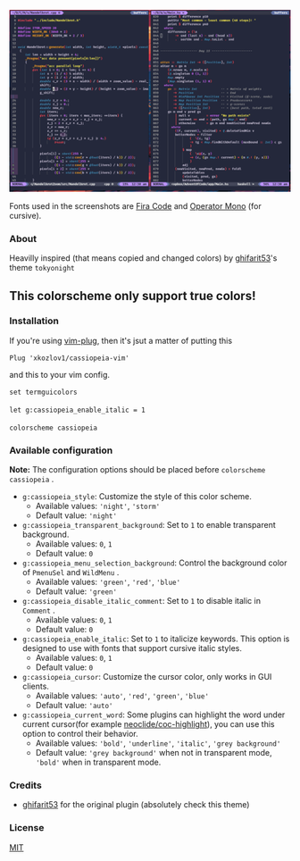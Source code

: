 <p align="center">
	<img src="pictures/cassiopeia_5.png">
</p>

Fonts used in the screenshots are [Fira Code](https://github.com/tonsky/FiraCode) and [Operator Mono](https://github.com/keyding/Operator-Mono) (for cursive).

### About

Heavilly inspired (that means copied and changed colors)
by [ghifarit53](https://github.com/ghifarit53/tokyonight-vim)'s theme `tokyonight`

## This colorscheme only support true colors!

### Installation

If you're using [vim-plug](https://github.com/junegunn/vim-plug),
then it's jsut a matter of putting this

```vim
Plug 'xkozlov1/cassiopeia-vim'
```

and this to your vim config.

```vim
set termguicolors

let g:cassiopeia_enable_italic = 1

colorscheme cassiopeia
```

### Available configuration

**Note:** The configuration options should be placed before `colorscheme cassiopeia` .

- `g:cassiopeia_style`: Customize the style of this color scheme.
  - Available values: `'night'`, `'storm'`
  - Default value: `'night'`
- `g:cassiopeia_transparent_background`: Set to `1` to enable transparent background.
  - Available values: `0`, `1`
  - Default value: `0`
- `g:cassiopeia_menu_selection_background`: Control the background color of `PmenuSel` and `WildMenu` .
  - Available values: `'green'`, `'red'`, `'blue'`
  - Default value: `'green'`
- `g:cassiopeia_disable_italic_comment`: Set to `1` to disable italic in `Comment` .
  - Available values: `0`, `1`
  - Default value: `0`
- `g:cassiopeia_enable_italic`: Set to `1` to italicize keywords. This option is designed to use with fonts that support cursive italic styles.
  - Available values: `0`, `1`
  - Default value: `0`
- `g:cassiopeia_cursor`: Customize the cursor color, only works in GUI clients.
  - Available values: `'auto'`, `'red'`, `'green'`, `'blue'`
  - Default value: `'auto'`
- `g:cassiopeia_current_word`: Some plugins can highlight the word under current cursor(for example [neoclide/coc-highlight](https://github.com/neoclide/coc-highlight)), you can use this option to control their behavior.
  - Available values: `'bold'`, `'underline'`, `'italic'`, `'grey background'`
  - Default value: `'grey background'` when not in transparent mode, `'bold'` when in transparent mode.

### Credits

- [ghifarit53](https://github.com/ghifarit53/tokyonight-vim) for the original plugin (absolutely check this theme)

### License

[MIT](./LICENSE)

